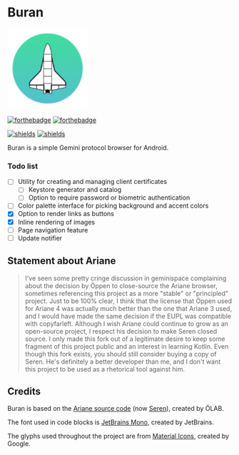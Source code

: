 # Buran

<img width="180" src="buran.svg" />

[![forthebadge](https://forthebadge.com/images/badges/built-for-android.svg)](https://github.com/Corewala/Buran#buran)
[![forthebadge](https://forthebadge.com/images/badges/as-seen-on-tv.svg)](https://github.com/Corewala/Buran#buran)

[![shields](https://img.shields.io/badge/Download-Here-orange?style=for-the-badge)](https://github.com/Corewala/Buran/releases/latest)
[![shields](https://img.shields.io/badge/license-GPL-blue?style=for-the-badge)](https://github.com/Corewala/Buran/blob/master/LICENSE)

Buran is a simple Gemini protocol browser for Android.

### Todo list

- [ ] Utility for creating and managing client certificates
  - [ ] Keystore generator and catalog
  - [ ] Option to require password or biometric authentication
- [ ] Color palette interface for picking background and accent colors
- [x] Option to render links as buttons
- [X] Inline rendering of images
- [ ] Page navigation feature
- [ ] Update notifier

## Statement about Ariane

> I've seen some pretty cringe discussion in geminispace complaining about the decision by Öppen to close-source the Ariane browser, sometimes referencing this project as a more "stable" or "principled" project. Just to be 100% clear, I think that the license that Öppen used for Ariane 4 was actually much better than the one that Ariane 3 used, and I would have made the same decision if the EUPL was compatible with copyfarleft. Although I wish Ariane could continue to grow as an open-source project, I respect his decision to make Seren closed source. I only made this fork out of a legitimate desire to keep some fragment of this project public and an interest in learning Kotlin. Even though this fork exists, you should still consider buying a copy of Seren. He's definitely a better developer than me, and I don't want this project to be used as a rhetorical tool against him.

## Credits

Buran is based on the [Ariane source code](https://web.archive.org/web/20210920212507/https://codeberg.org/oppenlab/Ariane) (now [Seren](https://orllewin.uk/)), created by ÖLAB.

The font used in code blocks is [JetBrains Mono](https://www.jetbrains.com/lp/mono/), created by JetBrains.

The glyphs used throughout the project are from [Material Icons](https://fonts.google.com/icons), created by Google.